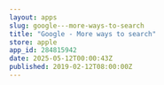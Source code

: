 ```yaml
---
layout: apps
slug: google---more-ways-to-search
title: "Google - More ways to search"
store: apple
app_id: 284815942
date: 2025-05-12T00:00:43Z
published: 2019-02-12T08:00:00Z
---
```

